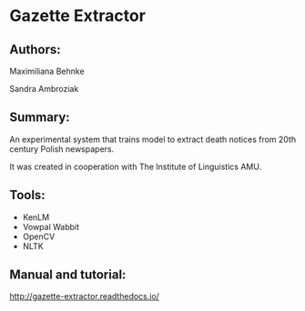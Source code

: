 Gazette Extractor
=================

Authors:
-----------
Maximiliana Behnke

Sandra Ambroziak

Summary:
------------

An experimental system that trains model to extract death notices from 20th century Polish newspapers.

It was created in cooperation with The Institute of Linguistics AMU.

Tools:
----------
- KenLM
- Vowpal Wabbit
- OpenCV
- NLTK

Manual and tutorial: 
-----------------------------
http://gazette-extractor.readthedocs.io/
